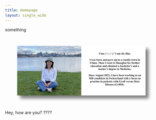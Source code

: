```yaml
---
title: Homepage
layout: single_wide
---
```

something
<br>
<br>
<div style="width:100%; float:right; margin-right:0%">
    <figure>
        <img src="https://github.com/ZhuJie-Juno/assets/blob/main/avatar_intro.jpg?raw=true" align="right" style="box-shadow: 10px 10px 10px gray;">
        <figcaption style="text-align: center"></figcaption>
    </figure>
</div>

<div style="width:100%; float:right; margin-right:0%">
<br>
<br>
<p>Hey, how are you? ????</p>
</div>
